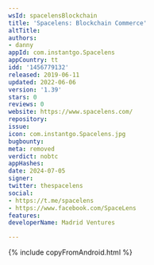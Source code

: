 ```yaml
---
wsId: spacelensBlockchain
title: 'Spacelens: Blockchain Commerce'
altTitle: 
authors:
- danny
appId: com.instantgo.Spacelens
appCountry: tt
idd: '1456779132'
released: 2019-06-11
updated: 2022-06-06
version: '1.39'
stars: 0
reviews: 0
website: https://www.spacelens.com/
repository: 
issue: 
icon: com.instantgo.Spacelens.jpg
bugbounty: 
meta: removed
verdict: nobtc
appHashes: 
date: 2024-07-05
signer: 
twitter: thespacelens
social:
- https://t.me/spacelens
- https://www.facebook.com/SpaceLens
features: 
developerName: Madrid Ventures

---
```


{% include copyFromAndroid.html %}
